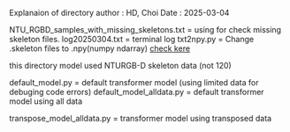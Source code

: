 Explanaion of directory
author : HD, Choi
Date : 2025-03-04

NTU_RGBD_samples_with_missing_skeletons.txt = using for check missing skeleton files.
log20250304.txt = terminal log
txt2npy.py = Change .skeleton files to .npy(numpy ndarray) [check kere](https://github.com/shahroudy/NTURGB-D)

this directory model used NTURGB-D skeleton data (not 120)

default_model.py = default transformer model (using limited data for debuging code errors)
default_model_alldata.py = default transformer model using all data

transpose_model_alldata.py = transformer model using transposed data
